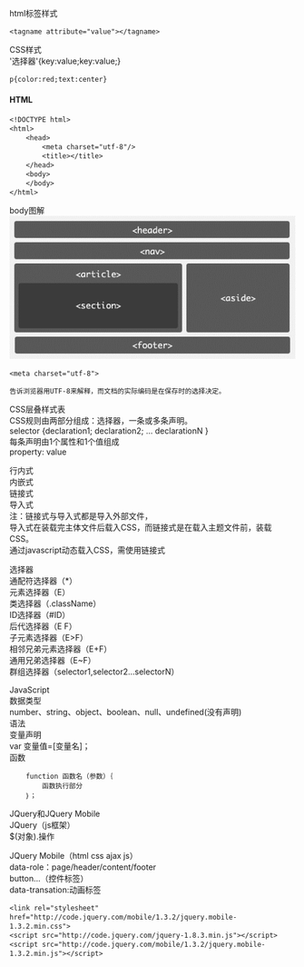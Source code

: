 html标签样式  
```
<tagname attribute="value"></tagname>
```


CSS样式  
'选择器'{key:value;key:value;}  
```
p{color:red;text:center}
```




####  HTML
```
<!DOCTYPE html>
<html>
	<head>
		<meta charset="utf-8"/>
		<title></title>	
	</head>
	<body>
	</body>
</html>
```
body图解  
![](/img/htmlbody.gif)  
```
<meta charset="utf-8">
```
	告诉浏览器用UTF-8来解释，而文档的实际编码是在保存时的选择决定。

CSS层叠样式表  
CSS规则由两部分组成：选择器，一条或多条声明。  
	selector {declaration1; declaration2; ... declarationN }  
每条声明由1个属性和1个值组成  
	property: value  

行内式  
内嵌式  
链接式  
导入式  
注：链接式与导入式都是导入外部文件，  
	导入式在装载完主体文件后载入CSS，而链接式是在载入主题文件前，装载CSS。  
    通过javascript动态载入CSS，需使用链接式

选择器  
通配符选择器（*）  
元素选择器（E）  
类选择器（.className）  
ID选择器（#ID）  
后代选择器（E F）  
子元素选择器（E>F）  
相邻兄弟元素选择器（E+F）  
通用兄弟选择器（E~F）  
群组选择器（selector1,selector2...selectorN）  

JavaScript  
数据类型  
	number、string、object、boolean、null、undefined(没有声明)  
语法  
变量声明  
	var 变量值=[变量名]；  
函数  
```
	function 函数名（参数）｛
		函数执行部分
	｝；
```


JQuery和JQuery Mobile  
JQuery（js框架）  
	$(对象).操作  

JQuery Mobile（html css ajax js）  
	data-role：page/header/content/footer  
				button...（控件标签）  
	data-transation:动画标签  
```
<link rel="stylesheet" href="http://code.jquery.com/mobile/1.3.2/jquery.mobile-1.3.2.min.css">
<script src="http://code.jquery.com/jquery-1.8.3.min.js"></script>
<script src="http://code.jquery.com/mobile/1.3.2/jquery.mobile-1.3.2.min.js"></script>
```
